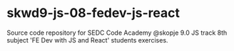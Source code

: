 # skwd9-js-08-fedev-js-react
Source code repository for SEDC Code Academy @skopje 9.0 JS track 8th subject 'FE Dev with JS and React' students exercises.

